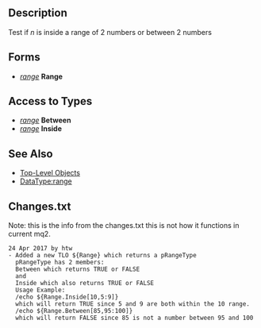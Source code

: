 ## Description

Test if *n* is inside a range of 2 numbers or between 2 numbers

## Forms

-   *[range](../data-types/datatype-range.md)* **Range**

## Access to Types

-   *[range](../data-types/datatype-range.md)* **Between**
-   *[range](../data-types/datatype-range.md)* **Inside**

## See Also

-   [Top-Level Objects](top-level-objects.md)
-   [DataType:range](../data-types/datatype-range.md)

## Changes.txt

Note: this is the info from the changes.txt this is not how it functions in current mq2.

`24 Apr 2017 by htw`  
`- Added a new TLO ${Range} which returns a pRangeType`  
`  pRangeType has 2 members:`  
`  Between which returns TRUE or FALSE`  
`  and`  
`  Inside which also returns TRUE or FALSE`  
`  Usage Example:`  
`  /echo ${Range.Inside[10,5:9]}`  
`  which will return TRUE since 5 and 9 are both within the 10 range.`  
`  /echo ${Range.Between[85,95:100]}`  
`  which will return FALSE since 85 is not a number between 95 and 100`


